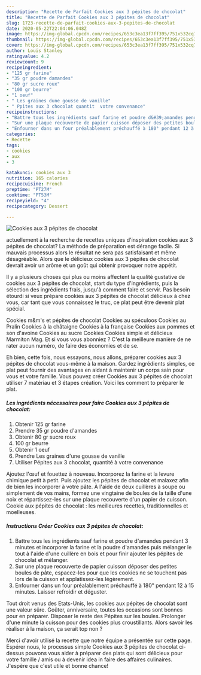 ```yaml
---
description: "Recette de Parfait Cookies aux 3 pépites de chocolat"
title: "Recette de Parfait Cookies aux 3 pépites de chocolat"
slug: 1723-recette-de-parfait-cookies-aux-3-pepites-de-chocolat
date: 2020-05-22T22:04:06.048Z
image: https://img-global.cpcdn.com/recipes/653c3ea13f7ff395/751x532cq70/cookies-aux-3-pepites-de-chocolat-photo-principale-de-la-recette.jpg
thumbnail: https://img-global.cpcdn.com/recipes/653c3ea13f7ff395/751x532cq70/cookies-aux-3-pepites-de-chocolat-photo-principale-de-la-recette.jpg
cover: https://img-global.cpcdn.com/recipes/653c3ea13f7ff395/751x532cq70/cookies-aux-3-pepites-de-chocolat-photo-principale-de-la-recette.jpg
author: Louis Stanley
ratingvalue: 4.2
reviewcount: 9
recipeingredient:
- "125 gr farine"
- "35 gr poudre damandes"
- "80 gr sucre roux"
- "100 gr beurre"
- "1 oeuf"
- " Les graines dune gousse de vanille"
- " Ppites aux 3 chocolat quantit  votre convenance"
recipeinstructions:
- "Battre tous les ingrédients sauf farine et poudre d&#39;amandes pendant 3 minutes et incorporer la farine et la poudre d&#39;amandes puis mélanger le tout à l&#39;aide d&#39;une cuillère en bois et pour finir ajouter les pépites de chocolat et mélanger."
- "Sur une plaque recouverte de papier cuisson déposer des petites boules de pâte, espacez-les pour que les cookies ne se touchent pas lors de la cuisson et applatissez-les légèrement."
- "Enfourner dans un four préalablement préchauffé à 180° pendant 12 à 15 minutes. Laisser refroidir et déguster."
categories:
- Recette
tags:
- cookies
- aux
- 3

katakunci: cookies aux 3 
nutrition: 165 calories
recipecuisine: French
preptime: "PT27M"
cooktime: "PT53M"
recipeyield: "4"
recipecategory: Dessert

---
```



![Cookies aux 3 pépites de chocolat](https://img-global.cpcdn.com/recipes/653c3ea13f7ff395/751x532cq70/cookies-aux-3-pepites-de-chocolat-photo-principale-de-la-recette.jpg)

actuellement à la recherche de recettes uniques d'inspiration cookies aux 3 pépites de chocolat? La méthode de préparation est dérange facile. Si mauvais processus alors le résultat ne sera pas satisfaisant et même désagréable. Alors que le délicieux cookies aux 3 pépites de chocolat devrait avoir un arôme et un goût qui obtenir provoquer notre appétit.

Il y a plusieurs choses qui plus ou moins affectent la qualité gustative de cookies aux 3 pépites de chocolat, start du type d'ingrédients, puis la sélection des ingrédients frais, jusqu'à comment faire et servir. Pas besoin étourdi si veux prépare cookies aux 3 pépites de chocolat délicieux à chez vous, car tant que vous connaissez le truc, ce plat peut être devenir plat spécial.

Cookies m&amp;m&#39;s et pépites de chocolat Cookies au spéculoos Cookies au Pralin Cookies à la châtaigne Cookies à la française Cookies aux pommes et son d&#39;avoine Cookies au sucre Cookies Cookies simple et délicieux Marmiton Mag. Et si vous vous abonniez ? C&#39;est la meilleure manière de ne rater aucun numéro, de faire des économies et de se.


Eh bien, cette fois, nous essayons, nous allons, préparer cookies aux 3 pépites de chocolat vous-même à la maison. Gardez ingrédients simples, ce plat peut fournir des avantages en aidant à maintenir un corps sain pour vous et votre famille. Vous pouvez créer Cookies aux 3 pépites de chocolat utiliser 7 matériau et 3 étapes création. Voici les comment to préparer le plat.

<!--inarticleads1-->

##### Les ingrédients nécessaires pour faire Cookies aux 3 pépites de chocolat:

1. Obtenir 125 gr farine
1. Prendre 35 gr poudre d&#39;amandes
1. Obtenir 80 gr sucre roux
1.  100 gr beurre
1. Obtenir 1 oeuf
1. Prendre  Les graines d&#39;une gousse de vanille
1. Utiliser  Pépites aux 3 chocolat, quantité à votre convenance


Ajoutez l&#39;œuf et fouettez à nouveau. Incorporez la farine et la levure chimique petit à petit. Puis ajoutez les pépites de chocolat et malaxez afin de bien les incorporer à votre pâte. À l&#39;aide de deux cuillères à soupe ou simplement de vos mains, formez une vingtaine de boules de la taille d&#39;une noix et répartissez-les sur une plaque recouverte d&#39;un papier de cuisson. Cookie aux pépites de chocolat : les meilleures recettes, traditionnelles et moelleuses. 

<!--inarticleads2-->

##### Instructions Créer Cookies aux 3 pépites de chocolat:

1. Battre tous les ingrédients sauf farine et poudre d&#39;amandes pendant 3 minutes et incorporer la farine et la poudre d&#39;amandes puis mélanger le tout à l&#39;aide d&#39;une cuillère en bois et pour finir ajouter les pépites de chocolat et mélanger.
1. Sur une plaque recouverte de papier cuisson déposer des petites boules de pâte, espacez-les pour que les cookies ne se touchent pas lors de la cuisson et applatissez-les légèrement.
1. Enfourner dans un four préalablement préchauffé à 180° pendant 12 à 15 minutes. Laisser refroidir et déguster.


Tout droit venus des Etats-Unis, les cookies aux pépites de chocolat sont une valeur sûre. Goûter, anniversaire, toutes les occasions sont bonnes pour en préparer. Disposer le reste des Pépites sur les boules. Prolonger d&#39;une minute la cuisson pour des cookies plus croustillants. Alors savoir les réaliser à la maison, ça serait top non ? 


Merci d'avoir utilisé la recette que notre équipe a présentée sur cette page. Espérer nous, le processus simple Cookies aux 3 pépites de chocolat ci-dessus pouvons vous aider à préparer des plats qui sont délicieux pour votre famille / amis ou à devenir idea in faire des affaires culinaires. J'espère que c'est utile et bonne chance!
